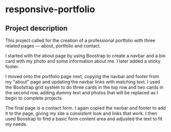 # responsive-portfolio
## Project description
This project called for the creation of a professional portfolio with three related pages — about, portfolio and contact. 

I started with the about page by using Boostrap to create a navbar and a bio card with my photo and some information about me. I later added a sticky footer. 

I moved onto the portfolio page next, copying the navbar and footer from my "about" page and updating the navbar links with matching text. I used the Bootstrap grid system to do three cards in the top row and two cards in the second row, adding dummy text and photos that will be replaced as I begin to complete projects. 

The final page is a contact form. I again copied the navbar and footer to add it to the page, giving my site a consistent look and links that work. I then used Boostrap to find a basic form content area and adjusted the text to fit my needs. 